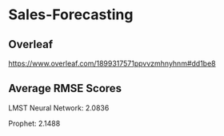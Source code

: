 # Sales-Forecasting

## Overleaf
https://www.overleaf.com/1899317571ppvvzmhnyhnm#dd1be8



## Average RMSE Scores

LMST Neural Network: 2.0836

Prophet: 2.1488
